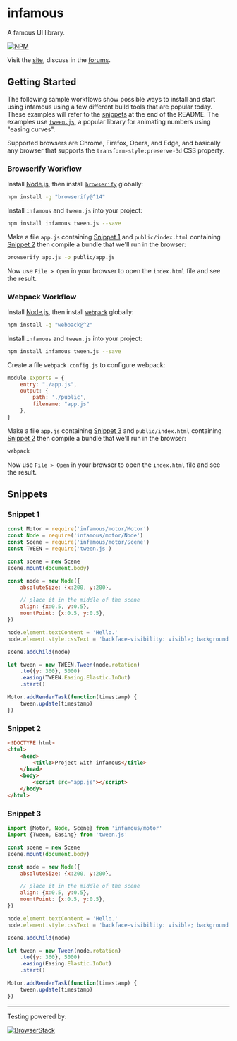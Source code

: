 infamous
========

A famous UI library.

[![NPM](https://nodei.co/npm/infamous.png)](https://nodei.co/npm/infamous/)

Visit the [site](http://infamous.io), discuss in the [forums](http://forums.infamous.io).

Getting Started
---------------

The following sample workflows show possible ways to install and start using
infamous using a few different build tools that are popular today. These
examples will refer to the [snippets](#snippets) at the end of the README. The
examples use [`tween.js`](https://github.com/tweenjs/tween.js), a popular library
for animating numbers using "easing curves".

Supported browsers are Chrome, Firefox, Opera, and Edge, and basically any
browser that supports the `transform-style:preserve-3d` CSS property.

<!--Also read the [docs](http://infamous.github.io/infamous).-->

### Browserify Workflow

Install [Node.js](http://nodejs.org), then install
[`browserify`](http://browserify.org) globally:

```sh
npm install -g "browserify@^14"
```

Install `infamous` and `tween.js` into your project:

```sh
npm install infamous tween.js --save
```

Make a file `app.js` containing [Snippet 1](#snippet-1) and `public/index.html`
containing [Snippet 2](#snippet-2) then compile a bundle that we'll run in the
browser:

```sh
browserify app.js -o public/app.js
```

Now use `File > Open` in your browser to open the `index.html` file and see the
result.

### Webpack Workflow

Install [Node.js](http://nodejs.org), then install
[`webpack`](http://webpack.github.io) globally:

```sh
npm install -g "webpack@^2"
```

Install `infamous` and `tween.js` into your project:

```sh
npm install infamous tween.js --save
```

Create a file `webpack.config.js` to configure webpack:

```js
module.exports = {
    entry: "./app.js",
    output: {
        path: './public',
        filename: "app.js"
    },
}
```

Make a file `app.js` containing [Snippet 3](#snippet-3) and `public/index.html`
containing [Snippet 2](#snippet-2) then compile a bundle that we'll run in the
browser:

```sh
webpack
```

Now use `File > Open` in your browser to open the `index.html` file and see the
result.

Snippets
--------

### Snippet 1

```js
const Motor = require('infamous/motor/Motor')
const Node = require('infamous/motor/Node')
const Scene = require('infamous/motor/Scene')
const TWEEN = require('tween.js')

const scene = new Scene
scene.mount(document.body)

const node = new Node({
    absoluteSize: {x:200, y:200},

    // place it in the middle of the scene
    align: {x:0.5, y:0.5},
    mountPoint: {x:0.5, y:0.5},
})

node.element.textContent = 'Hello.'
node.element.style.cssText = 'backface-visibility: visible; background: pink; padding: 5px;'

scene.addChild(node)

let tween = new TWEEN.Tween(node.rotation)
    .to({y: 360}, 5000)
    .easing(TWEEN.Easing.Elastic.InOut)
    .start()

Motor.addRenderTask(function(timestamp) {
    tween.update(timestamp)
})
```

### Snippet 2

```html
<!DOCTYPE html>
<html>
    <head>
        <title>Project with infamous</title>
    </head>
    <body>
        <script src="app.js"></script>
    </body>
</html>
```

### Snippet 3

```js
import {Motor, Node, Scene} from 'infamous/motor'
import {Tween, Easing} from 'tween.js'

const scene = new Scene
scene.mount(document.body)

const node = new Node({
    absoluteSize: {x:200, y:200},

    // place it in the middle of the scene
    align: {x:0.5, y:0.5},
    mountPoint: {x:0.5, y:0.5},
})

node.element.textContent = 'Hello.'
node.element.style.cssText = 'backface-visibility: visible; background: pink; padding: 5px;'

scene.addChild(node)

let tween = new Tween(node.rotation)
    .to({y: 360}, 5000)
    .easing(Easing.Elastic.InOut)
    .start()

Motor.addRenderTask(function(timestamp) {
    tween.update(timestamp)
})
```

---

Testing powered by:

[![BrowserStack](https://cloud.githubusercontent.com/assets/297678/18807024/f6a2ed04-81f1-11e6-94d7-b4205ed77db8.png)](https://www.browserstack.com/)
